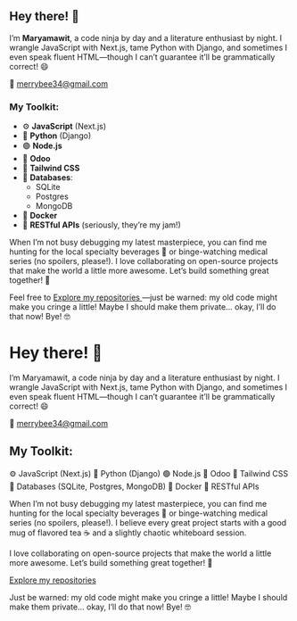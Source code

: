## Hey there! 👋
I’m **Maryamawit**, a code ninja by day and a literature enthusiast by night. I wrangle JavaScript with Next.js, tame Python with Django, and sometimes I even speak fluent HTML—though I can’t guarantee it’ll be grammatically correct! 😄

  <div class="text-center mb-6">
    <p class="text-lg">📧 <a href="mailto:merrybee34@gmail.com" class="text-pink-200 hover:underline">merrybee34@gmail.com</a></p>
  </div>

### My Toolkit:
- ⚙️ **JavaScript** (Next.js)  
- 🐍 **Python** (Django)  
- 🟢 **Node.js**  
- 🐍 **Odoo**  
- 🎨 **Tailwind CSS**  
- 💾 **Databases**:  
  - SQLite  
  - Postgres  
  - MongoDB  
- 🐳 **Docker**  
- 🔗 **RESTful APIs** (seriously, they’re my jam!)

When I’m not busy debugging my latest masterpiece, you can find me hunting for the local specialty beverages 🍹 or binge-watching medical series (no spoilers, please!). I love collaborating on open-source projects that make the world a little more awesome. Let’s build something great together! 🚀

Feel free to     <a href="#repositories" class="inline-block bg-pink-500 text-white px-6 py-2 rounded-lg text-lg hover:bg-pink-600 transition-transform transform hover:scale-105">
      Explore my repositories
    </a>—just be warned: my old code might make you cringe a little! Maybe I should make them private... okay, I’ll do that now! Bye! 🤓

<div class="bg-gradient-to-r from-teal-500 to-indigo-500 text-white p-6 rounded-xl shadow-lg max-w-3xl mx-auto">
  <h1 class="text-4xl font-bold text-center mb-4 animate__animated animate__fadeIn">Hey there! 👋</h1>

  <p class="text-center text-xl mb-6 animate__animated animate__fadeIn animate__delay-1s">
    I’m <span class="font-semibold text-pink-200">Maryamawit</span>, a code ninja by day and a literature enthusiast by night. 
    I wrangle JavaScript with Next.js, tame Python with Django, and sometimes I even speak fluent HTML—though I can’t guarantee it’ll be grammatically correct! 😄
  </p>

  <!-- Email Section -->
  <div class="text-center mb-6">
    <p class="text-lg">📧 <a href="mailto:merrybee34@gmail.com" class="text-pink-200 hover:underline">merrybee34@gmail.com</a></p>
  </div>

  <h2 class="text-2xl font-semibold text-center mb-4 animate__animated animate__fadeIn animate__delay-2s">My Toolkit:</h2>

  <div class="grid grid-cols-2 md:grid-cols-3 gap-4 text-center animate__animated animate__fadeIn animate__delay-3s">
    <span class="text-xl">⚙️ <span class="font-semibold">JavaScript (Next.js)</span></span>
    <span class="text-xl">🐍 <span class="font-semibold">Python (Django)</span></span>
    <span class="text-xl">🟢 <span class="font-semibold">Node.js</span></span>
    <span class="text-xl">🐍 <span class="font-semibold">Odoo</span></span>
    <span class="text-xl">🎨 <span class="font-semibold">Tailwind CSS</span></span>
    <span class="text-xl">💾 <span class="font-semibold">Databases</span> (SQLite, Postgres, MongoDB)</span>
    <span class="text-xl">🐳 <span class="font-semibold">Docker</span></span>
    <span class="text-xl">🔗 <span class="font-semibold">RESTful APIs</span></span>
  </div>

  <p class="text-center mt-6 text-lg animate__animated animate__fadeIn animate__delay-4s">
    When I’m not busy debugging my latest masterpiece, you can find me hunting for the local specialty beverages 🍹 or binge-watching medical series (no spoilers, please!). 
    I believe every great project starts with a good mug of flavored tea ☕ and a slightly chaotic whiteboard session.
  </p>

  <p class="text-center mt-6 text-lg animate__animated animate__fadeIn animate__delay-5s">
    I love collaborating on open-source projects that make the world a little more awesome. Let’s build something great together! 🚀
  </p>

  <!-- Explore Repositories Button -->
  <div class="text-center mt-8">
    <a href="#repositories" class="inline-block bg-pink-500 text-white px-6 py-2 rounded-lg text-lg hover:bg-pink-600 transition-transform transform hover:scale-105">
      Explore my repositories
    </a>
  </div>

  <p class="text-center mt-4 text-lg text-gray-200">
    Just be warned: my old code might make you cringe a little! Maybe I should make them private... okay, I’ll do that now! Bye! 🤓
  </p>
</div>

<!--
**Mariamawitseifu/mariamawitseifu** is a ✨ _special_ ✨ repository because its `README.md` (this file) appears on your GitHub profile.

Here are some ideas to get you started:

- 🔭 I’m currently working on ...
- 🌱 I’m currently learning ...
- 👯 I’m looking to collaborate on ...
- 🤔 I’m looking for help with ...
- 💬 Ask me about ...
- 📫 How to reach me: ...
- 😄 Pronouns: ...
- ⚡ Fun fact: ...
-->
